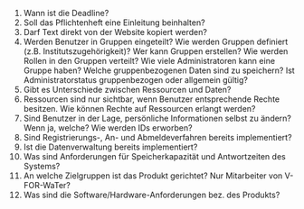 1. Wann ist die Deadline?
2. Soll das Pflichtenheft eine Einleitung beinhalten?
3. Darf Text direkt von der Website kopiert werden?
4. Werden Benutzer in Gruppen eingeteilt? Wie werden Gruppen definiert (z.B. Institutszugehörigkeit)? Wer kann Gruppen erstellen? Wie werden Rollen in den Gruppen verteilt? Wie viele Administratoren kann eine Gruppe haben? Welche gruppenbezogenen Daten sind zu speichern? Ist Administratorstatus gruppenbezogen oder allgemein gültig?
5. Gibt es Unterschiede zwischen Ressourcen und Daten?
6. Ressourcen sind nur sichtbar, wenn Benutzer entsprechende Rechte besitzen. Wie können Rechte auf Ressourcen erlangt werden?
7. Sind Benutzer in der Lage, persönliche Informationen selbst zu ändern? Wenn ja, welche? Wie werden IDs erworben?
8. Sind Registrierungs-, An- und Abmeldeverfahren bereits implementiert?
9. Ist die Datenverwaltung bereits implementiert?
10. Was sind Anforderungen für Speicherkapazität und Antwortzeiten des Systems?
11. An welche Zielgruppen ist das Produkt gerichtet? Nur Mitarbeiter von V-FOR-WaTer?
12. Was sind die Software/Hardware-Anforderungen bez. des Produkts?
